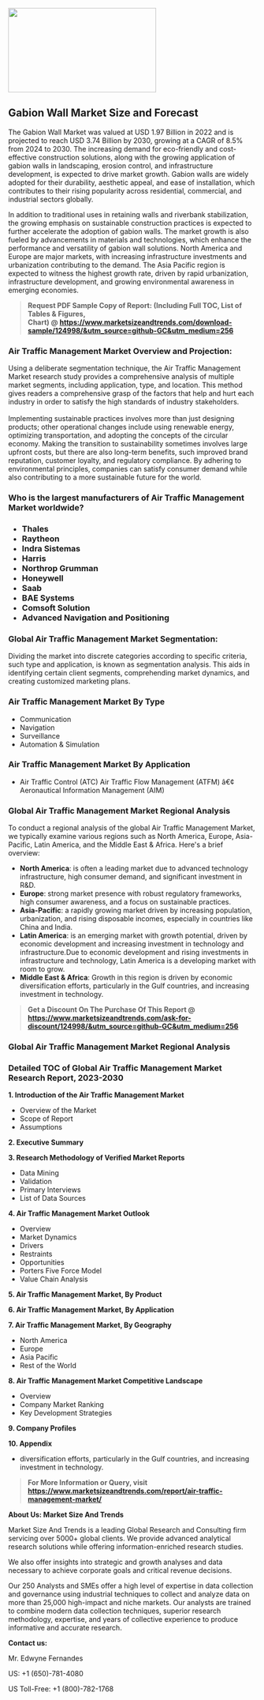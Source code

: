 <p><img class="alignnone size-medium wp-image-20088" src="https://ffe5etoiles.com/wp-content/uploads/2024/12/MST1-300x171.png" alt="" width="300" height="171" /></p><h2>Gabion Wall Market Size and Forecast</h2><p>The Gabion Wall Market was valued at USD 1.97 Billion in 2022 and is projected to reach USD 3.74 Billion by 2030, growing at a CAGR of 8.5% from 2024 to 2030. The increasing demand for eco-friendly and cost-effective construction solutions, along with the growing application of gabion walls in landscaping, erosion control, and infrastructure development, is expected to drive market growth. Gabion walls are widely adopted for their durability, aesthetic appeal, and ease of installation, which contributes to their rising popularity across residential, commercial, and industrial sectors globally.</p><p>In addition to traditional uses in retaining walls and riverbank stabilization, the growing emphasis on sustainable construction practices is expected to further accelerate the adoption of gabion walls. The market growth is also fueled by advancements in materials and technologies, which enhance the performance and versatility of gabion wall solutions. North America and Europe are major markets, with increasing infrastructure investments and urbanization contributing to the demand. The Asia Pacific region is expected to witness the highest growth rate, driven by rapid urbanization, infrastructure development, and growing environmental awareness in emerging economies.</p></p><blockquote id="" class=""><strong>Request PDF Sample Copy of Report: (Including Full TOC, List of Tables &amp; Figures, Chart)&nbsp;@&nbsp;<strong><a href="https://www.marketsizeandtrends.com/download-sample/124998/&utm_source=github-GC&utm_medium=256" target="_blank">https://www.marketsizeandtrends.com/download-sample/124998/&utm_source=github-GC&utm_medium=256</a></strong></strong></blockquote><h3 id="" class="">Air Traffic Management Market&nbsp;Overview and Projection:</h3><p id="" class="">Using a deliberate segmentation technique, the Air Traffic Management Market research study provides a comprehensive analysis of multiple market segments, including application, type, and location. This method gives readers a comprehensive grasp of the factors that help and hurt each industry in order to satisfy the high standards of industry stakeholders. <br /> <br />Implementing sustainable practices involves more than just designing products; other operational changes include using renewable energy, optimizing transportation, and adopting the concepts of the circular economy. Making the transition to sustainability sometimes involves large upfront costs, but there are also long-term benefits, such improved brand reputation, customer loyalty, and regulatory compliance. By adhering to environmental principles, companies can satisfy consumer demand while also contributing to a more sustainable future for the world.</p><h3 id="" class="">Who is the largest manufacturers of&nbsp;Air Traffic Management Market worldwide?</h3><h3 class=""><p><ul><li>Thales </li><li> Raytheon </li><li> Indra Sistemas </li><li> Harris </li><li> Northrop Grumman </li><li> Honeywell </li><li> Saab </li><li> BAE Systems </li><li> Comsoft Solution </li><li> Advanced Navigation and Positioning</li></ul></p></h3><h3 id="" class="">Global&nbsp;Air Traffic Management Market Segmentation:</h3><p id="" class="">Dividing the market into discrete categories according to specific criteria, such type and application, is known as segmentation analysis. This aids in identifying certain client segments, comprehending market dynamics, and creating customized marketing plans.</p><h3 id="" class="">Air Traffic Management Market&nbsp;By Type</h3><p><p><ul><li>Communication </li><li> Navigation </li><li> Surveillance </li><li> Automation & Simulation</p></li></ul></p></p><h3 id="" class="">Air Traffic Management Market&nbsp;By Application</h3><p class=""><p><ul><li>Air Traffic Control (ATC) Air Traffic Flow Management (ATFM) â€¢ Aeronautical Information Management (AIM)</li></ul></p></p><h3 id="" class="">Global Air Traffic Management Market Regional Analysis</h3><p id="" class="">To conduct a regional analysis of the global Air Traffic Management Market, we typically examine various regions such as North America, Europe, Asia-Pacific, Latin America, and the Middle East &amp; Africa. Here's a brief overview:</p><ul><li><strong>North America</strong>: is often a leading market due to advanced technology infrastructure, high consumer demand, and significant investment in R&amp;D.</li><li><strong>Europe</strong>: strong market presence with robust regulatory frameworks, high consumer awareness, and a focus on sustainable practices.</li><li><strong>Asia-Pacific</strong>: a rapidly growing market driven by increasing population, urbanization, and rising disposable incomes, especially in countries like China and India.</li><li><strong>Latin America</strong>: is an emerging market with growth potential, driven by economic development and increasing investment in technology and infrastructure.Due to economic development and rising investments in infrastructure and technology, Latin America is a developing market with room to grow.</li><li><strong>Middle East &amp; Africa</strong>: Growth in this region is driven by economic diversification efforts, particularly in the Gulf countries, and increasing investment in technology.</li></ul><blockquote id="" class=""><strong>Get a Discount On The Purchase Of This Report @ <strong><a href="https://www.marketsizeandtrends.com/ask-for-discount/124998/&utm_source=github-GC&utm_medium=256" target="_blank">https://www.marketsizeandtrends.com/ask-for-discount/124998/&utm_source=github-GC&utm_medium=256</a></strong></strong></blockquote><h3 id="" class="">Global Air Traffic Management Market Regional Analysis</h3><h3 id="" class="">Detailed TOC of Global Air Traffic Management Market Research Report, 2023-2030</h3><p id="" class=""><strong>1. Introduction of the Air Traffic Management Market</strong></p><ul><li>Overview of the Market</li><li>Scope of Report</li><li>Assumptions</li></ul><p id="" class=""><strong>2. Executive Summary</strong></p><p id="" class=""><strong>3. Research Methodology of Verified Market Reports</strong></p><ul><li>Data Mining</li><li>Validation</li><li>Primary Interviews</li><li>List of Data Sources</li></ul><p id="" class=""><strong>4. Air Traffic Management Market Outlook</strong></p><ul><li>Overview</li><li>Market Dynamics</li><li>Drivers</li><li>Restraints</li><li>Opportunities</li><li>Porters Five Force Model</li><li>Value Chain Analysis</li></ul><p id="" class=""><strong>5. Air Traffic Management Market, By Product</strong></p><p id="" class=""><strong>6. Air Traffic Management Market, By Application</strong></p><p id="" class=""><strong>7. Air Traffic Management Market, By Geography</strong></p><ul><li>North America</li><li>Europe</li><li>Asia Pacific</li><li>Rest of the World</li></ul><p id="" class=""><strong>8. Air Traffic Management Market Competitive Landscape</strong></p><ul><li>Overview</li><li>Company Market Ranking</li><li>Key Development Strategies</li></ul><p id="" class=""><strong>9. Company Profiles</strong></p><p id="" class=""><strong>10. Appendix</strong></p><ul><li>diversification efforts, particularly in the Gulf countries, and increasing investment in technology.</li></ul><blockquote id="" class=""><strong>For More Information or Query, visit <strong><strong><a href="https://www.marketsizeandtrends.com/report/air-traffic-management-market/" target="_blank">https://www.marketsizeandtrends.com/report/air-traffic-management-market/</a></strong></strong></strong></blockquote><p id="" class=""><strong>About Us: Market Size And Trends</strong></p><p id="" class="">Market Size And Trends is a leading Global Research and Consulting firm servicing over 5000+ global clients. We provide advanced analytical research solutions while offering information-enriched research studies.</p><p id="" class="">We also offer insights into strategic and growth analyses and data necessary to achieve corporate goals and critical revenue decisions.</p><p id="" class="">Our 250 Analysts and SMEs offer a high level of expertise in data collection and governance using industrial techniques to collect and analyze data on more than 25,000 high-impact and niche markets. Our analysts are trained to combine modern data collection techniques, superior research methodology, expertise, and years of collective experience to produce informative and accurate research.</p><p id="" class=""><strong>Contact us:</strong></p><p id="" class="">Mr. Edwyne Fernandes</p><p id="" class="">US: +1 (650)-781-4080</p><p id="" class="">US Toll-Free: +1 (800)-782-1768</p>
